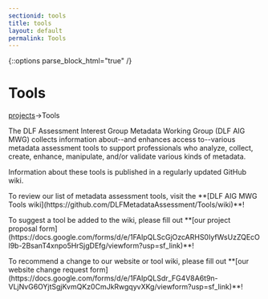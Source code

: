```yaml
---
sectionid: tools
title: tools
layout: default
permalink: Tools
---
```

   {::options parse_block_html="true" /}

<h1>Tools</h1>

<a href="/projects">projects</a>->Tools

<p>The DLF Assessment Interest Group Metadata Working Group (DLF AIG MWG) collects  information about--and enhances access to--various metadata assessment tools to support professionals who analyze, collect, create, enhance, manipulate, and/or validate various kinds of metadata.</p> 

<p>Information about these tools is published in a regularly updated GitHub wiki.</p>

<p>To review our list of metadata assessment tools, visit the **[DLF AIG MWG Tools wiki](https://github.com/DLFMetadataAssessment/Tools/wiki)**!</p>

<p>To suggest a tool be added to the wiki, please fill out **[our project proposal form](https://docs.google.com/forms/d/e/1FAIpQLScGjOzcARHS0IyfWsUzZQEcOl9b-2BsanT4xnpo5HrSjgDEfg/viewform?usp=sf_link)**!</p>

<p>To recommend a change to our website or tool wiki, please fill out **[our website change request form](https://docs.google.com/forms/d/e/1FAIpQLSdr_FG4V8A6t9n-VLjNvG6OYjtSgjKvmQKz0CmJkRwgqyvXKg/viewform?usp=sf_link)**!</p>
